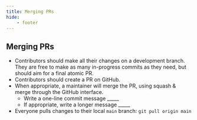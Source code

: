 ```yaml
---
title: Merging PRs
hide:
    - footer
---
```


Merging PRs
---

- Contributors should make all their changes on a development branch. They are free to make as many in-progress commits as they need, but should aim for a final atomic PR.
- Contributors should create a PR on GitHub.
- When appropriate, a maintainer will merge the PR, using squash & merge through the GitHub interface.
    - Write a one-line commit message _____
    - If appropriate, write a longer message _____
- Everyone pulls changes to their local `main` branch: `git pull origin main`